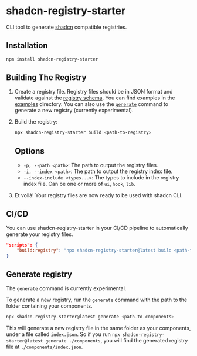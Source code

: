 # shadcn-registry-starter

CLI tool to generate [shadcn](https://ui.shadcn.com/) compatible registries.

## Installation

```bash
npm install shadcn-registry-starter
```

## Building The Registry

1. Create a registry file. Registry files should be in JSON format and validate against the [registry schema](./src/registry/registry.schema.ts). You can find examples in the [examples](./examples) directory. You can also use the [`generate`](#generate-registry) command to generate a new registry (currently experimental).

2. Build the registry:
    ```bash
    npx shadcn-registry-starter build <path-to-registry>
    ```

    ## Options

    - `-p, --path <path>`: The path to output the registry files.
    - `-i, --index <path>`: The path to output the registry index file.
    - `--index-include <types...>`: The types to include in the registry index file. Can be one or more of `ui`, `hook`, `lib`.

3. Et voilà! Your registry files are now ready to be used with shadcn CLI.


## CI/CD

You can use shadcn-registry-starter in your CI/CD pipeline to automatically generate your registry files.

```json
"scripts": {
    "build:registry": "npx shadcn-registry-starter@latest build <path-to-registry>"
}
```


## Generate registry

The `generate` command is currently experimental.

To generate a new registry, run the `generate` command with the path to the folder containing your components.

```bash
npx shadcn-registry-starter@latest generate <path-to-components>
```

This will generate a new registry file in the same folder as your components, under a file called `index.json`.
So if you run `npx shadcn-registry-starter@latest generate ./components`, you will find the generated registry file at `./components/index.json`.


